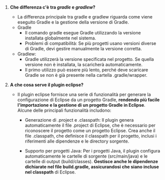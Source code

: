 1. **Che differenza c'è tra _gradle_ e _gradlew_?**
    - La differenza principale tra gradle e gradlew riguarda come viene eseguito Gradle e la gestione della versione di Gradle.
    - Gradle
        - Il comando gradle esegue Gradle utilizzando la versione installata globalmente nel sistema.
        - Problemi di compatibilità: Se più progetti usano versioni diverse di Gradle, devi gestire manualmente la versione corretta.
    - Gradlew:
        - Gradle utilizzerà la versione specificata nel progetto. Se quella versione non è installata, la scaricherà automaticamente.
        - Il primo utilizzo può essere più lento, perché deve scaricare Gradle se non è già presente nella cartella .gradle/wrapper.

2. **A che cosa serve il plugin eclipse?**
    - Il plugin eclipse fornisce una serie di funzionalità per generare la configurazione di Eclipse da un progetto Gradle, **rendendo più facile l'importazione e la gestione di un progetto Gradle in Eclipse**. Alcune delle principali funzionalità includono:

        - Generazione di .project e .classpath: Il plugin genera automaticamente il file .project di Eclipse, che è necessario per riconoscere il progetto come un progetto Eclipse. Crea anche il file .classpath, che definisce il classpath per il progetto, inclusi i riferimenti alle dipendenze e le directory sorgente. 

        - Supporto per progetti Java: Per i progetti Java, il plugin configura automaticamente le cartelle di sorgente (src/main/java) e le cartelle di output (build/classes). **Gestisce anche le dipendenze dichiarate nel file build.gradle, assicurandosi che siano incluse nel classpath** di Eclipse.
